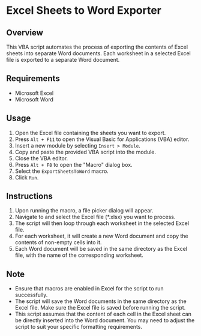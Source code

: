 # Excel Sheets to Word Exporter

## Overview
This VBA script automates the process of exporting the contents of Excel sheets into separate Word documents. Each worksheet in a selected Excel file is exported to a separate Word document.

## Requirements
- Microsoft Excel
- Microsoft Word

## Usage
1. Open the Excel file containing the sheets you want to export.
2. Press `Alt + F11` to open the Visual Basic for Applications (VBA) editor.
3. Insert a new module by selecting `Insert > Module`.
4. Copy and paste the provided VBA script into the module.
5. Close the VBA editor.
6. Press `Alt + F8` to open the "Macro" dialog box.
7. Select the `ExportSheetsToWord` macro.
8. Click `Run`.

## Instructions
1. Upon running the macro, a file picker dialog will appear.
2. Navigate to and select the Excel file (*.xlsx) you want to process.
3. The script will then loop through each worksheet in the selected Excel file.
4. For each worksheet, it will create a new Word document and copy the contents of non-empty cells into it.
5. Each Word document will be saved in the same directory as the Excel file, with the name of the corresponding worksheet.

## Note
- Ensure that macros are enabled in Excel for the script to run successfully.
- The script will save the Word documents in the same directory as the Excel file. Make sure the Excel file is saved before running the script.
- This script assumes that the content of each cell in the Excel sheet can be directly inserted into the Word document. You may need to adjust the script to suit your specific formatting requirements.
